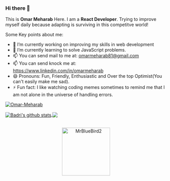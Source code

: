 ### Hi there 👋

This is **Omar Meharab** Here. I am a **React Developer**. Trying to improve myself daily because adapting is surviving in this competitve world!

Some Key points about me:

- 🔭 I’m currently working on improving my skills in web development
- 🌱 I’m currently learning to solve JavaScript problems.
- 📫 You can send mail to me at: omarmeharab81@gmail.com 
- 📫 You can send knock me at: https://www.linkedin.com/in/omarmeharab
- 😄 Pronouns: Fun, Friendly, Enthusiastic and Over the top Optimist(You can't easily make me sad).
- ⚡ Fun fact: I like watching coding memes sometimes to remind me that I am not alone in the universe of handling errors.

<p align="left"> <a href="https://github.com/ryo-ma/github-profile-trophy"><img src="https://github-profile-trophy.vercel.app/?username=Omar-Meharab&row=3&column=6&theme=onedark&column=8&no-frame=false&no-bg=false" alt="Omar-Meharab"></a></p>

<a href="https://github.com/anuraghazra/github-readme-stats">
  <img align="center" src="https://github-readme-stats.anuraghazra1.vercel.app/api?username=Omar-Meharab&show_icons=true&include_all_commits=true&theme=onedark" alt="Badri's github stats" />
</a>
<a href="https://github.com/anuraghazra/github-readme-stats">
  <img align="center" src="https://github-readme-stats.anuraghazra1.vercel.app/api/top-langs/?username=Omar-Meharab&layout=compact&theme=onedark" />
</a>
<br />
<br />
<p align="center">
  <img align="center" height="150em" src="https://github-readme-streak-stats.herokuapp.com/?user=Omar-Meharab&theme=onedark" alt="MrBlueBird2" />
</p>
